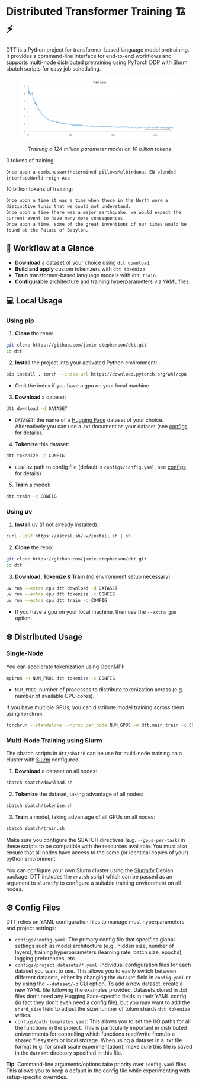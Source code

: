 # Distributed Transformer Training 🏗️⚡

DTT is a Python project for transformer-based language model pretraining. It provides a command-line interface for end-to-end workflows and supports multi-node distributed pretraining using PyTorch DDP with Slurm sbatch scripts for easy job scheduling.

<figure>
    <img src="train_loss.png" alt="Alt text" />
    <figcaption>
        <p align="center">
            <em>Training a 124 million parameter model on 10 billion tokens</em>
        </p>
    </figcaption>
</figure>

0 tokens of training: 
```
Once upon a combinesworthetermined pillowsMelbirdunas EN blended interfaceWorld reign Acc 
```
10 billion tokens of training: 
```
Once upon a time it was a time when those in the North wore a distinctive tunic that we could not understand.
Once upon a time there was a major earthquake, we would expect the current event to have many more consequences.
Once upon a time, some of the great inventions of our times would be found at the Palace of Babylon.
```

## 🚀 Workflow at a Glance
- **Download** a dataset of your choice using `dtt download`.
- **Build and apply** custom tokenizers with `dtt tokenize`.
- **Train** transformer-based language models with `dtt train`.
- **Configurable** architecture and training hyperparameters via YAML files.

## 💻 Local Usage
### **Using pip**
1. **Clone** the repo:
```bash
git clone https://github.com/jamie-stephenson/dtt.git
cd dtt
```

2. **Install** the project into your activated Python environment:
```bash
pip install . torch --index-url https://download.pytorch.org/whl/cpu
```
- Omit the index if you have a gpu on your local machine

3. **Download** a dataset:
```bash
dtt download -d DATASET 
```

- `DATASET`: the name of a [Hugging Face](https://huggingface.co/datasets) dataset of your choice. Alternatively you can use a .txt document as your dataset (see [configs](#%EF%B8%8F-config-files) for details).
4. **Tokenize** this dataset:
```bash
dtt tokenize -c CONFIG 
```
- `CONFIG`: path to config file (default is `configs/config.yaml`, see [configs](#%EF%B8%8F-config-files) for details)
5. **Train** a model:
```bash
dtt train -c CONFIG
```
### **Using uv**
1. **Install** [uv](https://docs.astral.sh/uv/) (if not already installed):
```bash
curl -LsSf https://astral.sh/uv/install.sh | sh
```
2. **Clone** the repo:
```bash
git clone https://github.com/jamie-stephenson/dtt.git
cd dtt
```
3. **Download, Tokenize & Train** (no environment setup necessary):
```bash
uv run --extra cpu dtt download -d DATASET 
uv run --extra cpu dtt tokenize -c CONFIG 
uv run --extra cpu dtt train -c CONFIG
```
- If you have a gpu on your local machine, then use the `--extra gpu` option.

## 🌐 Distributed Usage
### Single-Node
You can accelerate tokenization using OpenMPI:
```bash
mpirun -n NUM_PROC dtt tokenize -c CONFIG
```
- `NUM_PROC`: number of processes to distribute tokenization across (e.g. number of available CPU cores).

If you have multiple GPUs, you can distribute model training across them using `torchrun`:
```bash
torchrun --standalone --nproc_per_node NUM_GPUS -m dtt.main train -c CONFIG
```
### Multi-Node Training using Slurm
The sbatch scripts in `dtt/sbatch` can be use for multi-node training on a cluster with [Slurm](https://slurm.schedmd.com/overview.html) configured.
1. **Download** a dataset on all nodes:
```bash
sbatch sbatch/download.sh
```
2. **Tokenize** the dataset, taking advantage of all nodes:
```bash
sbatch sbatch/tokenize.sh
```
3. **Train** a model, taking advantage of all GPUs on all nodes:
```bash
sbatch sbatch/train.sh
```
Make sure you configure the SBATCH directives (e.g. `--gpus-per-task`) in these scripts to be compatible with the resources available. You must also ensure that all nodes have access to the same (or identical copies of your) python enivronment. 

You can configure your own Slurm cluster using the [Slurmify](https://github.com/jamie-stephenson/slurmify) Debian package. DTT includes the `env.sh` script which can be passed as an argument to `slurmify` to configure a suitable training environment on all nodes.


## ⚙️ Config Files

DTT relies on YAML configuration files to manage most hyperparameters and project settings:

- `configs/config.yaml`: The primary config file that specifies global settings such as model architecture (e.g., hidden size, number of layers), training hyperparameters (learning rate, batch size, epochs), logging preferences, etc.
- `configs/project_datasets/*.yaml`: Individual configuration files for each dataset you want to use. This allows you to easily switch between different datasets, either by changing the `dataset` field in `config.yaml` or by using the `--dataset/-d` CLI option. To add a new dataset, create a new YAML file following the examples provided. Datasets stored in .txt files don't need any Hugging Face-specific fields in their YAML config (in fact they don't even need a config file), but you may want to add the `shard_size` field to adjust the size/number of token shards `dtt tokenize` writes.
- `configs/path_templates.yaml`: This allows you to set the I/O paths for all the functions in the project. This is particularly important in distributed enivornments for controlling which functions read/write from/to a shared filesystem or local storage. When using a dataset in a .txt file format (e.g. for small scale experimentation), make sure this file is saved in the `dataset` directory specified in this file.   

**Tip**: Command-line arguments/options take priority over `config.yaml` files. This allows you to keep a default in the config file while experimenting with setup-specific overrides.
